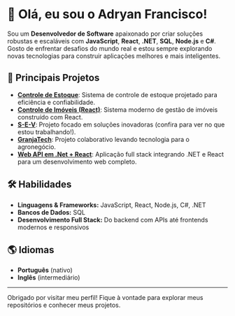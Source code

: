 # 👋 Olá, eu sou o Adryan Francisco!

Sou um **Desenvolvedor de Software** apaixonado por criar soluções robustas e escaláveis com **JavaScript**, **React**, **.NET**, **SQL**, **Node.js** e **C#**. Gosto de enfrentar desafios do mundo real e estou sempre explorando novas tecnologias para construir aplicações melhores e mais inteligentes.

## 🚀 Principais Projetos

- [**Controle de Estoque**](https://github.com/Adryan-Francisco/controle-estoque): Sistema de controle de estoque projetado para eficiência e confiabilidade.
- [**Controle de Imóveis (React)**](https://github.com/Adryan-Francisco/controle-imoveis-react): Sistema moderno de gestão de imóveis construído com React.
- [**S-E-V**](https://github.com/Adryan-Francisco/S-E-V): Projeto focado em soluções inovadoras (confira para ver no que estou trabalhando!).
- [**GranjaTech**](https://github.com/felipebianchini2006/GranjaTech): Projeto colaborativo levando tecnologia para o agronegócio.
- [**Web API em .Net + React**](https://github.com/Adryan-Francisco/Web-Api-em-.Net-React): Aplicação full stack integrando .NET e React para um desenvolvimento web completo.

## 🛠️ Habilidades

- **Linguagens & Frameworks:** JavaScript, React, Node.js, C#, .NET
- **Bancos de Dados:** SQL
- **Desenvolvimento Full Stack:** Do backend com APIs até frontends modernos e responsivos

## 🌎 Idiomas

- **Português** (nativo)
- **Inglês** (intermediário)

---

Obrigado por visitar meu perfil! Fique à vontade para explorar meus repositórios e conhecer meus projetos.
